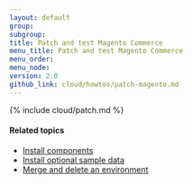 ```yaml
---
layout: default
group: 
subgroup:
title: Patch and test Magento Commerce
menu_title: Patch and test Magento Commerce
menu_order:
menu_node:
version: 2.0
github_link: cloud/howtos/patch-magento.md
---
```


{% include cloud/patch.md %}

#### Related topics
*   [Install components]({{page.baseurl}}cloud/howtos/install-components.html)
*   [Install optional sample data]({{page.baseurl}}cloud/howtos/sample-data.html)
*   [Merge and delete an environment]({{page.baseurl}}cloud/howtos/environment-tutorial-env-merge.html)
